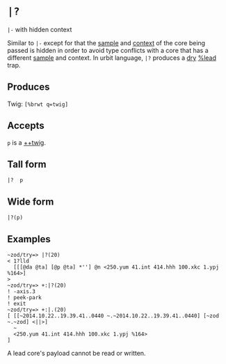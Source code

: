 `|?`
====

`|-` with hidden context

Similar to `|-` except for that the [sample]() and
[context]() of the core being passed is hidden in order to avoid
type conflicts with a core that has a different [sample]() and
context. In urbit language, `|?` produces a [dry]() [%lead]() trap. 

Produces
--------

Twig: `[%brwt q=twig]`

Accepts
-------

`p` is a [++twig]().

Tall form
---------

    |?  p

Wide form
---------

    |?(p)

Examples
--------

    ~zod/try=> |?(20)
    < 1?lld
      [[[@da @ta] [@p @ta] *''] @n <250.yum 41.int 414.hhh 100.xkc 1.ypj %164>]
    >
    ~zod/try=> +:|?(20)
    ! -axis.3
    ! peek-park
    ! exit
    ~zod/try=> +:|.(20)
    [ [[~2014.10.22..19.39.41..0440 ~.~2014.10.22..19.39.41..0440] [~zod ~.~zod] <||>]
      ~
      <250.yum 41.int 414.hhh 100.xkc 1.ypj %164>
    ]

A lead core's payload cannot be read or written.
